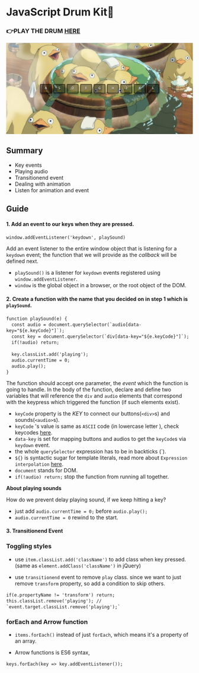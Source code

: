 # JavaScript Drum Kit🥁
### 👉PLAY THE DRUM [HERE](https://mitzelldone.github.io/JavaScript30/The%2030%20Projects/01%20-%20JavaScript%20Drum%20Kit/index.html)
![demo](../01%20-%20JavaScript%20Drum%20Kit/demo.PNG)

## Summary
- Key events
- Playing audio
- Transitionend event
- Dealing with animation
- Listen for animation and event
## Guide
#### 1. Add an event to our keys when they are pressed.
`window.addEventListener('keydown', playSound)`

Add an event listener to the entire window object that is listening for a `keydown` event; the function that we will  provide as the *callback* will be defined next.

  - `playSound()` is a listener for `keydown` events registered using `window.addEventListener`.
  - `window` is the global object in a browser, or the root object of the DOM.

#### 2.  Create a function with the name that you decided on in step 1 which is `playSound`.
```
function playSound(e) {
  const audio = document.querySelector(`audio[data-key="${e.keyCode}"]`);
  const key = document.querySelector(`div[data-key="${e.keyCode}"]`);
  if(!audio) return;
  
  key.classList.add('playing');
  audio.currentTime = 0;
  audio.play();
}

```
The function should accept one parameter, the *event* which the function is going to handle.
In the body of the function, declare and define two variables that will reference the `div` and `audio` elements that correspond with the keypress which triggered the function (if such elements exist).
  - `keyCode` property is the *KEY* to connect our buttons(`<div>`s) and sounds(`<audio>`s).
  - `keyCode` 's value is same as `ASCII` code (in lowercase letter ), check keycodes [here](http://keycode.info/).
  - `data-key` is set for mapping buttons and audios to get the `keyCode`s via `keydown` event.
  - the whole `querySelector` expression has to be in backticks (`).
  - `${}` is syntactic sugar for template literals, read more about `Expression interpolation` [here](https://developer.mozilla.org/en-US/docs/Web/JavaScript/Reference/Template_literals).
  - `document` stands for DOM.
  - `if(!audio) return;` stop the function from running all together.

**About playing sounds**

How do we prevent delay playing sound, if we keep hitting a key?
  - just add `audio.currentTime = 0;` before `audio.play();`
  - `audio.currentTime = 0` rewind to the start.

#### 3.  Transitionend Event
### Toggling styles

- use `item.classList.add('className')` to add class when key pressed. (same as `element.addClass('className')` in jQuery)

- use `transitionend` event to remove `play` class. since we want to just remove `transform` property, so add a condition to skip others.

```
if(e.propertyName != 'transform') return;
this.classList.remove('playing'); // `event.target.classList.remove('playing');`
```

### forEach and Arrow function

- `items.forEach()` instead of just `forEach`, which means it's a property of an array.

- Arrow functions is ES6 syntax,

```
keys.forEach(key => key.addEventListener());
